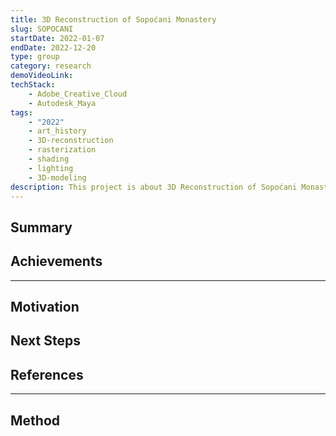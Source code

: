 ```yaml
---
title: 3D Reconstruction of Sopoćani Monastery
slug: SOPOCANI
startDate: 2022-01-07
endDate: 2022-12-20
type: group
category: research
demoVideoLink:
techStack:
    - Adobe_Creative_Cloud
    - Autodesk_Maya
tags:
    - "2022"
    - art_history
    - 3D-reconstruction
    - rasterization
    - shading
    - lighting
    - 3D-modeling
description: This project is about 3D Reconstruction of Sopoćani Monastery.
---
```


## Summary

## Achievements

---

## Motivation

## Next Steps

## References

---

## Method
